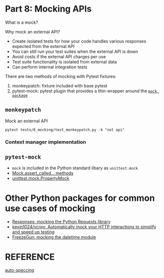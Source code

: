 # Part 8: Mocking APIs
What is a mock?

Why mock an external API?
- Create isolated tests for how your code handles various responses expected from the external API
- You can still run your test suites when the external API is down
- Avoid costs if the external API charges per use
- Test suite functionality is isolated from external data
- Can perform internal integration tests


There are two methods of mocking with Pytest fixtures:
  1. monkeypatch: fixture included with base pytest
  2. pytest-mock: pytest plugin that provides a thin-wrapper around the [`mock package`]()


## `monkeypatch`
Mock an external API

```
pytest tests/8_mocking/test_monkeypatch.py -k "not api"
```

### Context manager implementation


## `pytest-mock`
- `mock` is included in the Python standard libary as `unittest.mock`
- [Mock.assert_called... methods](https://docs.python.org/3/library/unittest.mock.html#unittest.mock.Mock.assert_called)
- [unittest.mock.PropertyMock](https://docs.python.org/3/library/unittest.mock.html#unittest.mock.PropertyMock)


# Other Python packages for common use cases of mocking
- [Responses: mocking the Python Requests library](https://github.com/getsentry/responses)
- [kevin1024/vcrpy: Automatically mock your HTTP interactions to simplify and speed up testing](https://github.com/kevin1024/vcrpy)
- [FreezeGun: mocking the datetime module](https://github.com/spulec/freezegun)


# REFERENCE

[auto-speccing](https://docs.python.org/3/library/unittest.mock.html#auto-speccing)
